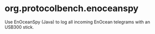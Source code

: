 # org.protocolbench.enoceanspy
Use EnOceanSpy (Java) to log all incoming EnOcean telegrams with an USB300 stick.
